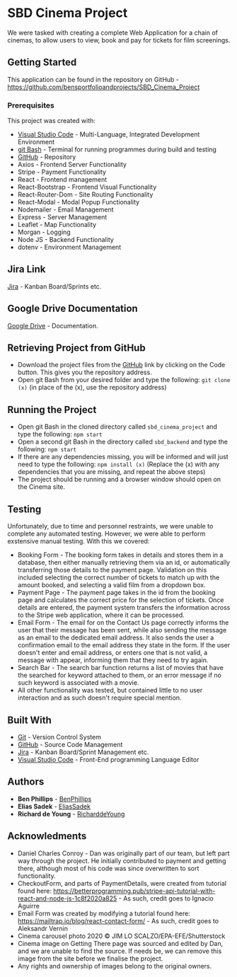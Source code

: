 # SBD Cinema Project
We were tasked with creating a complete Web Application for a chain of cinemas, to allow users to view, book and pay for tickets for film screenings.

## Getting Started
This application can be found in the repository on GitHub - https://github.com/bensportfolioandprojects/SBD_Cinema_Project

### Prerequisites
This project was created with:
* [Visual Studio Code](https://code.visualstudio.com/download) - Multi-Language, Integrated Development Environment
* [git Bash](https://git-scm.com/) - Terminal for running programmes during build and testing
* [GitHub](https://github.com/) - Repository
* Axios - Frontend Server Functionality
* Stripe - Payment Functionality
* React - Frontend management
* React-Bootstrap - Frontend Visual Functionality
* React-Router-Dom - Site Routing Functionality
* React-Modal - Modal Popup Functionality
* Nodemailer - Email Management
* Express - Server Management
* Leaflet - Map Functionality
* Morgan - Logging
* Node JS - Backend Functionality
* dotenv - Environment Management

## Jira Link
[Jira](https://pezantish.atlassian.net/browse/SBD) - Kanban Board/Sprints etc.

## Google Drive Documentation
[Google Drive](https://drive.google.com/drive/folders/15DeymIyhmH3LW9Q5rNr97UYiJK53QdZ1?ths=true) - Documentation.

## Retrieving Project from GitHub
* Download the project files from the [GitHub](https://github.com/bensportfolioandprojects/SBD_Cinema_Project) link by clicking on the Code button. This gives you the repository address.
* Open git Bash from your desired folder and type the following:
          ```git clone (x)``` (in place of the (x), use the repository address)

## Running the Project
* Open git Bash in the cloned directory called `sbd_cinema_project` and type the following:
          ```npm start```
* Open a second git Bash in the directory called `sbd_backend` and type the following:
          ```npm start```
* If there are any dependencies missing, you will be informed and will just need to type the following:
          ```npm install (x)``` (Replace the (x) with any dependencies that you are missing, and repeat the above steps)
* The project should be running and a browser window should open on the Cinema site.

## Testing
Unfortunately, due to time and personnel restraints, we were unable to complete any automated testing. However, we were able to perform exstensive manual testing. With this we covered:
* Booking Form - The booking form takes in details and stores them in a database, then either manually retrieving them via an id, or automatically transferring those details to the payment page. Validation on this included selecting the correct number of tickets to match up with the amount booked, and selecting a valid film from a dropdown box.
* Payment Page - The payment page takes in the id from the booking page and calculates the correct price for the selection of tickets. Once details are entered, the payment system transfers the information across to the Stripe web application, where it can be processed.
* Email Form - The email for on the Contact Us page correctly informs the user that their message has been sent, while also sending the message as an email to the dedicated email address. It also sends the user a confirmation email to the email address they state in the form. If the user doesn't enter and email address, or enters one that is not valid, a message with appear, informing them that they need to try again.
* Search Bar - The search bar function returns a list of movies that have the searched for keyword attached to them, or an error message if no such keyword is associated with a movie.
* All other functionality was tested, but contained little to no user interaction and as such doesn't require special mention.

## Built With
* [Git](https://git-scm.com/) - Version Control System
* [GitHub](https://github.com/) - Source Code Management
* [Jira](https://start.atlassian.com/) - Kanban Board/Sprint Management etc.
* [Visual Studio Code](https://code.visualstudio.com/download/) - Front-End programming Language Editor

## Authors
* **Ben Phillips** - [BenPhillips](https://github.com/bensportfolioandprojects)
* **Elias Sadek** - [EliasSadek](https://github.com/pezantish)
* **Richard de Young** - [RicharddeYoung](https://github.com/RicharddeYoung)

## Acknowledments
* Daniel Charles Conroy - Dan was originally part of our team, but left part way through the project. He initially contributed to payment and getting there, although most of his code was since overwritten to sort functionality. 
* CheckoutForm, and parts of PaymentDetails, were created from tutorial found here: https://betterprogramming.pub/stripe-api-tutorial-with-react-and-node-js-1c8f2020a825 - As such, credit goes to Ignacio Aguirre
* Email Form was created by modifying a tutorial found here: https://mailtrap.io/blog/react-contact-form/ - As such, credit goes to Aleksandr Vernin
* Cinema carousel photo 2020 © JIM LO SCALZO/EPA-EFE/Shutterstock
* Cinema image on Getting There page was sourced and edited by Dan, and we are unable to find the source. If needs be, we can remove this image from the site before we finalise the project.
* Any rights and ownership of images belong to the original owners. 

